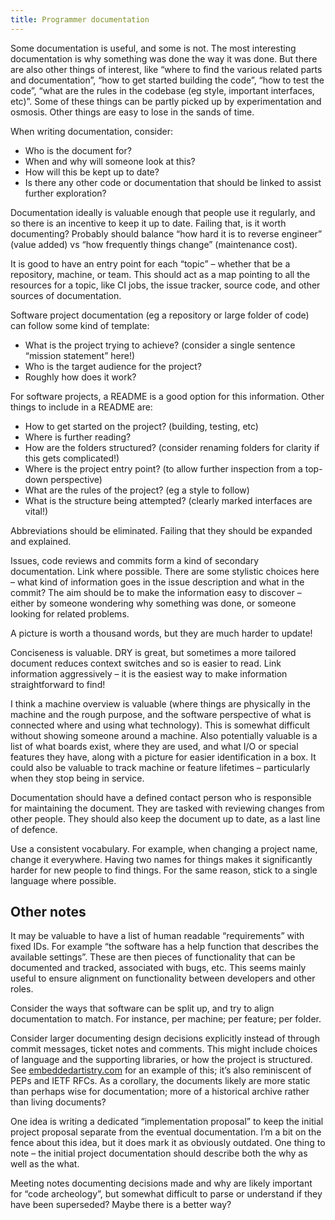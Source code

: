 ```yaml
---
title: Programmer documentation
---
```


Some documentation is useful, and some is not. The most interesting documentation is why something was done the way it was done. But there are also other things of interest, like “where to find the various related parts and documentation”, “how to get started building the code”, “how to test the code”, “what are the rules in the codebase (eg style, important interfaces, etc)”. Some of these things can be partly picked up by experimentation and osmosis. Other things are easy to lose in the sands of time.

When writing documentation, consider:

- Who is the document for?
- When and why will someone look at this?
- How will this be kept up to date?
- Is there any other code or documentation that should be linked to assist further exploration?

Documentation ideally is valuable enough that people use it regularly, and so there is an incentive to keep it up to date. Failing that, is it worth documenting? Probably should balance “how hard it is to reverse engineer” (value added) vs “how frequently things change” (maintenance cost).

It is good to have an entry point for each “topic” – whether that be a repository, machine, or team. This should act as a map pointing to all the resources for a topic, like CI jobs, the issue tracker, source code, and other sources of documentation.

Software project documentation (eg a repository or large folder of code) can follow some kind of template:

- What is the project trying to achieve? (consider a single sentence “mission statement” here!)
- Who is the target audience for the project?
- Roughly how does it work?

For software projects, a README is a good option for this information. Other things to include in a README are:

- How to get started on the project? (building, testing, etc)
- Where is further reading?
- How are the folders structured? (consider renaming folders for clarity if this gets complicated!)
- Where is the project entry point? (to allow further inspection from a top-down perspective)
- What are the rules of the project? (eg a style to follow)
- What is the structure being attempted? (clearly marked interfaces are vital!)

Abbreviations should be eliminated. Failing that they should be expanded and explained.

Issues, code reviews and commits form a kind of secondary documentation. Link where possible. There are some stylistic choices here – what kind of information goes in the issue description and what in the commit? The aim should be to make the information easy to discover – either by someone wondering why something was done, or someone looking for related problems.

A picture is worth a thousand words, but they are much harder to update!

Conciseness is valuable. DRY is great, but sometimes a more tailored document reduces context switches and so is easier to read. Link information aggressively – it is the easiest way to make information straightforward to find!

I think a machine overview is valuable (where things are physically in the machine and the rough purpose, and the software perspective of what is connected where and using what technology). This is somewhat difficult without showing someone around a machine. Also potentially valuable is a list of what boards exist, where they are used, and what I/O or special features they have, along with a picture for easier identification in a box. It could also be valuable to track machine or feature lifetimes – particularly when they stop being in service.

Documentation should have a defined contact person who is responsible for maintaining the document. They are tasked with reviewing changes from other people. They should also keep the document up to date, as a last line of defence.

Use a consistent vocabulary. For example, when changing a project name, change it everywhere. Having two names for things makes it significantly harder for new people to find things. For the same reason, stick to a single language where possible.

## Other notes 

It may be valuable to have a list of human readable “requirements” with fixed IDs. For example “the software has a help function that describes the available settings”. These are then pieces of functionality that can be documented and tracked, associated with bugs, etc. This seems mainly useful to ensure alignment on functionality between developers and other roles.

Consider the ways that software can be split up, and try to align documentation to match. For instance, per machine; per feature; per folder.

Consider larger documenting design decisions explicitly instead of through commit messages, ticket notes and comments. This might include choices of language and the supporting libraries, or how the project is structured. See [embeddedartistry.com](https://embeddedartistry.com/blog/2018/04/05/documenting-architectural-decisions-within-our-repositories/) for an example of this; it’s also reminiscent of PEPs and IETF RFCs. As a corollary, the documents likely are more static than perhaps wise for documentation; more of a historical archive rather than living documents?

One idea is writing a dedicated “implementation proposal” to keep the initial project proposal separate from the eventual documentation. I’m a bit on the fence about this idea, but it does mark it as obviously outdated. One thing to note – the initial project documentation should describe both the why as well as the what.

Meeting notes documenting decisions made and why are likely important for “code archeology”, but somewhat difficult to parse or understand if they have been superseded? Maybe there is a better way?

